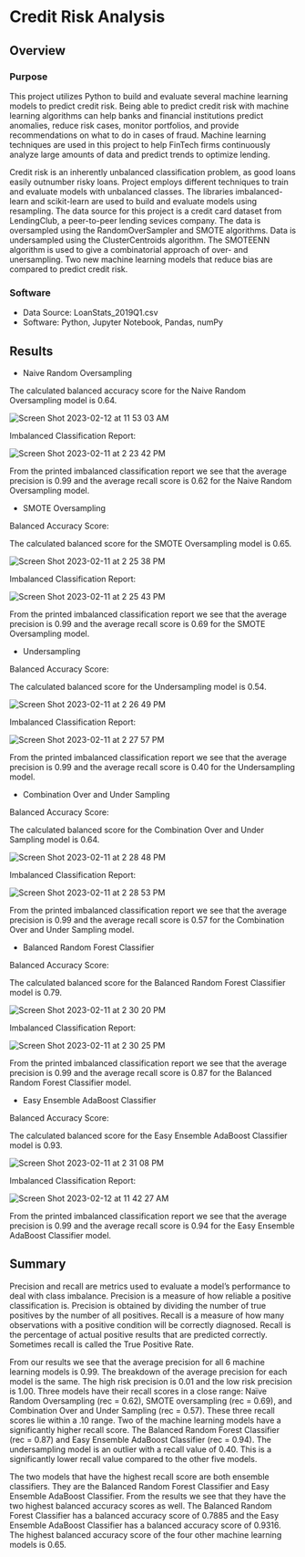 # Credit Risk Analysis

## Overview

### Purpose

This project utilizes Python to build and evaluate several machine learning models to predict credit risk.  Being able to predict credit risk with machine learning algorithms can help banks and financial institutions predict anomalies, reduce risk cases, monitor portfolios, and provide recommendations on what to do in cases of fraud. Machine learning techniques are used in this project to help FinTech firms continuously analyze large amounts of data and predict trends to optimize lending. 

Credit risk is an inherently unbalanced classification problem, as good loans easily outnumber risky loans. Project employs different techniques to train and evaluate models with unbalanced classes. The libraries imbalanced-learn and scikit-learn are used to build and evaluate models using resampling. The data source for this project is a credit card dataset from LendingClub, a peer-to-peer lending sevices company. The data is oversampled using the RandomOverSampler and SMOTE algorithms. Data is undersampled using the ClusterCentroids algorithm. The SMOTEENN algorithm is used to give a combinatorial approach of over- and unersampling. Two new machine learning models that reduce bias are compared to predict credit risk. 



### Software
* Data Source: LoanStats_2019Q1.csv
* Software: Python, Jupyter Notebook, Pandas, numPy

## Results

* Naive Random Oversampling

The calculated balanced accuracy score for the Naive Random Oversampling model is 0.64.

![Screen Shot 2023-02-12 at 11 53 03 AM](https://user-images.githubusercontent.com/111299372/218324976-c13d9678-157c-441d-ad31-7ff9499550ce.png)

Imbalanced Classification Report:

![Screen Shot 2023-02-11 at 2 23 42 PM](https://user-images.githubusercontent.com/111299372/218277285-48f0bc37-c6aa-47bf-89a6-adfad3cfe54e.png)

From the printed imbalanced classification report we see that the average precision is 0.99 and the average recall score is 0.62 for the Naive Random Oversampling model.

* SMOTE Oversampling

Balanced Accuracy Score:

The calculated balanced score for the SMOTE Oversampling model is 0.65.

![Screen Shot 2023-02-11 at 2 25 38 PM](https://user-images.githubusercontent.com/111299372/218277361-93aac58e-9bef-4888-847b-b3b978f284fc.png)

Imbalanced Classification Report:

![Screen Shot 2023-02-11 at 2 25 43 PM](https://user-images.githubusercontent.com/111299372/218277379-3543464e-7bc7-49fe-a1b8-b427f3d4100d.png)

From the printed imbalanced classification report we see that the average precision is 0.99 and the average recall score is 0.69 for the SMOTE Oversampling model. 

* Undersampling

Balanced Accuracy Score:

The calculated balanced score for the Undersampling model is 0.54.


![Screen Shot 2023-02-11 at 2 26 49 PM](https://user-images.githubusercontent.com/111299372/218277446-c1e2c083-7212-4f33-87ee-d4403c109c92.png)

Imbalanced Classification Report:

![Screen Shot 2023-02-11 at 2 27 57 PM](https://user-images.githubusercontent.com/111299372/218277458-62d3b0c3-a325-4417-9b16-f5760a9a181d.png)

From the printed imbalanced classification report we see that the average precision is 0.99 and the average recall score is 0.40 for the Undersampling model.


* Combination Over and Under Sampling

Balanced Accuracy Score:

The calculated balanced score for the Combination Over and Under Sampling model is 0.64.

![Screen Shot 2023-02-11 at 2 28 48 PM](https://user-images.githubusercontent.com/111299372/218277501-0c2cb9df-33bd-4170-8c73-1619d81435f6.png)

Imbalanced Classification Report:

![Screen Shot 2023-02-11 at 2 28 53 PM](https://user-images.githubusercontent.com/111299372/218277507-52b218fc-b41a-494b-a7c8-a2cbaf08954f.png)

From the printed imbalanced classification report we see that the average precision is 0.99 and the average recall score is 0.57 for the Combination Over and Under Sampling model.

* Balanced Random Forest Classifier

Balanced Accuracy Score:

The calculated balanced score for the Balanced Random Forest Classifier model is 0.79.

![Screen Shot 2023-02-11 at 2 30 20 PM](https://user-images.githubusercontent.com/111299372/218277554-9177bcfb-32d2-4878-9dd9-0e2de287abb6.png)

Imbalanced Classification Report:

![Screen Shot 2023-02-11 at 2 30 25 PM](https://user-images.githubusercontent.com/111299372/218277556-7b9c3c7c-2bd1-44b5-94f9-a3829fa80ec4.png)

From the printed imbalanced classification report we see that the average precision is 0.99 and the average recall score is 0.87 for the Balanced Random Forest Classifier model.

* Easy Ensemble AdaBoost Classifier

Balanced Accuracy Score:

The calculated balanced score for the Easy Ensemble AdaBoost Classifier model is 0.93.

![Screen Shot 2023-02-11 at 2 31 08 PM](https://user-images.githubusercontent.com/111299372/218277582-06821010-42f3-4bd0-b5d7-62db19ce6d8a.png)

Imbalanced Classification Report:

![Screen Shot 2023-02-12 at 11 42 27 AM](https://user-images.githubusercontent.com/111299372/218324426-24db39fd-f0a9-416d-8973-558a19abf8f0.png)

From the printed imbalanced classification report we see that the average precision is 0.99 and the average recall score is 0.94 for the Easy Ensemble AdaBoost Classifier model.


## Summary

Precision and recall are metrics used to evaluate a model’s performance to deal with class imbalance. Precision is a measure of how reliable a positive classification is. Precision is obtained by dividing the number of true positives by the number of all positives. Recall is a measure of how many observations with a positive condition will be correctly diagnosed. Recall is the percentage of actual positive results that are predicted correctly. Sometimes recall is called the True Positive Rate.

From our results we see that the average precision for all 6 machine learning models is 0.99. The breakdown of the average precision for each model is the same. The high risk precision is 0.01 and the low risk precision is 1.00. Three models have their recall scores in a close range: Naïve Random Oversampling (rec = 0.62), SMOTE oversampling (rec = 0.69), and Combination Over and Under Sampling (rec = 0.57). These three recall scores lie within a .10 range. Two of the machine learning models have a significantly higher recall score. The Balanced Random Forest Classifier (rec = 0.87) and Easy Ensemble AdaBoost Classifier (rec = 0.94). The undersampling model is an outlier with a recall value of 0.40. This is a significantly lower recall value compared to the other five models.

The two models that have the highest recall score are both ensemble classifiers. They are the Balanced Random Forest Classifier and Easy Ensemble AdaBoost Classifier. From the results we see that they have the two highest balanced accuracy scores as well. The Balanced Random Forest Classifier has a balanced accuracy score of 0.7885 and the Easy Ensemble AdaBoost Classifier has a balanced accuracy score of 0.9316. The highest balanced accuracy score of the four other machine learning models is 0.65. 



